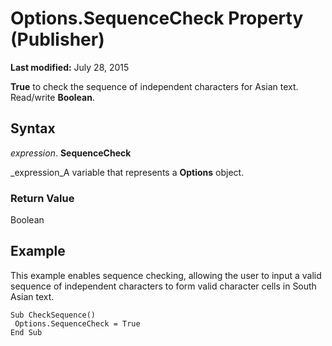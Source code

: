 
# Options.SequenceCheck Property (Publisher)

 **Last modified:** July 28, 2015

 **True** to check the sequence of independent characters for Asian text. Read/write **Boolean**.

## Syntax

 _expression_. **SequenceCheck**

 _expression_A variable that represents a  **Options** object.


### Return Value

Boolean


## Example

This example enables sequence checking, allowing the user to input a valid sequence of independent characters to form valid character cells in South Asian text.


```
Sub CheckSequence() 
 Options.SequenceCheck = True 
End Sub
```

